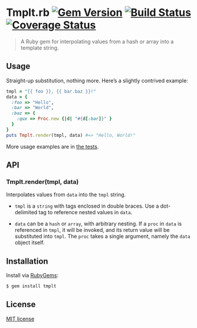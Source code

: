 # Tmplt.rb [![Gem Version](http://img.shields.io/gem/v/tmplt.svg?style=flat)](https://rubygems.org/gems/tmplt) [![Build Status](https://img.shields.io/travis/yuanqing/tmplt.rb.svg?style=flat)](https://travis-ci.org/yuanqing/tmplt.rb) [![Coverage Status](https://img.shields.io/coveralls/yuanqing/tmplt.rb.svg?style=flat)](https://coveralls.io/r/yuanqing/tmplt.rb)

> A Ruby gem for interpolating values from a hash or array into a template string.

## Usage

Straight-up substitution, nothing more. Here&rsquo;s a slightly contrived example:

```rb
tmpl = "{{ foo }}, {{ bar.baz }}!"
data = {
  :foo => "Hello",
  :bar => "World",
  :baz => {
    :qux => Proc.new {|d| "#{d[:bar]}" }
  }
}
puts Tmplt.render(tmpl, data) #=> "Hello, World!"
```

More usage examples are in [the tests](https://github.com/yuanqing/tmplt.rb/blob/master/spec/tmplt_spec.rb).

## API

### Tmplt.render(tmpl, data)

Interpolates values from `data` into the `tmpl` string.

- `tmpl` is a `string` with tags enclosed in double braces. Use a dot-delimited tag to reference nested values in `data`.

- `data` can be a `hash` or `array`, with arbitrary nesting. If a `proc` in `data` is referenced in `tmpl`, it will be invoked, and its return value will be substituted into `tmpl`. The `proc` takes a single argument, namely the `data` object itself.

## Installation

Install via [RubyGems](https://rubygems.org/):

```bash
$ gem install tmplt
```

## License

[MIT license](https://github.com/yuanqing/tmplt.rb/blob/master/LICENSE)
